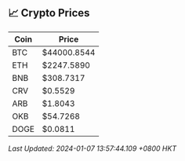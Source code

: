 ## 📈 Crypto Prices

| Coin | Price |
| ---- | ----- |
| BTC | $44000.8544 |
| ETH | $2247.5890 |
| BNB | $308.7317 |
| CRV | $0.5529 |
| ARB | $1.8043 |
| OKB | $54.7268 |
| DOGE | $0.0811 |

_Last Updated: 2024-01-07 13:57:44.109 +0800 HKT_